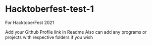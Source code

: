 # Hacktoberfest-test-1
For HacktoberFest 2021

Add your Github Profile link in Readme
Also can add any programs or projects with respective folders if you wish

